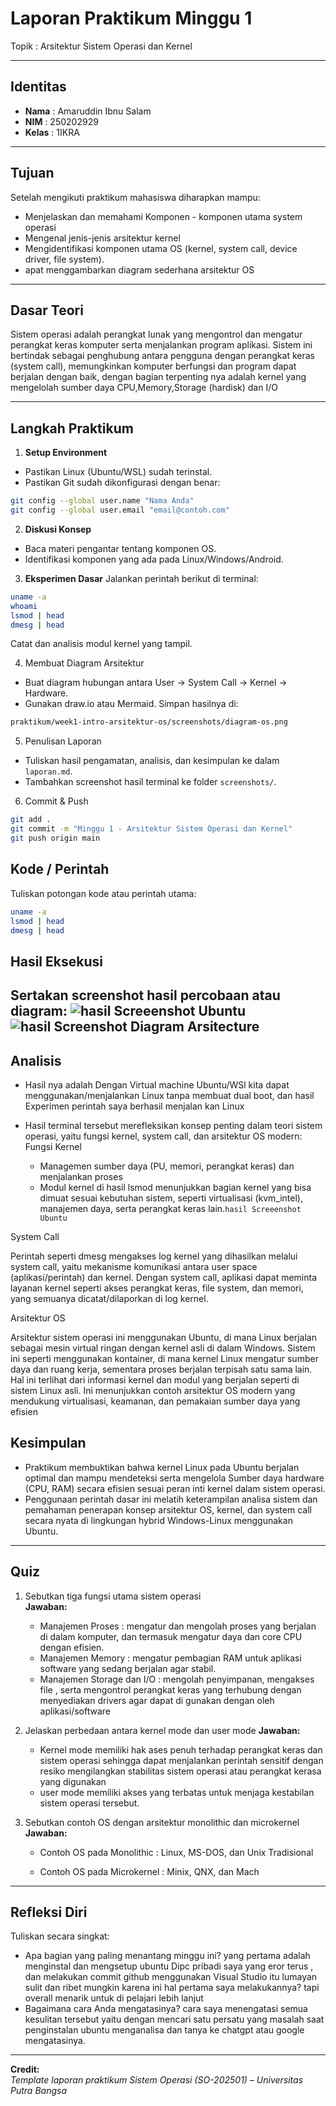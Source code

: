 
# Laporan Praktikum Minggu 1
Topik : Arsitektur Sistem Operasi dan Kernel

---

## Identitas
- **Nama**  : Amaruddin Ibnu Salam   
- **NIM**   : 250202929  
- **Kelas** : 1IKRA

---

## Tujuan
 Setelah mengikuti praktikum mahasiswa diharapkan mampu: 
- Menjelaskan dan memahami Komponen - komponen utama system operasi
- Mengenal jenis-jenis arsitektur kernel
- Mengidentifikasi komponen utama OS (kernel, system call, device driver, file system).
- apat menggambarkan diagram sederhana arsitektur OS 
---

## Dasar Teori
Sistem operasi adalah perangkat lunak yang mengontrol dan mengatur perangkat keras komputer serta menjalankan program aplikasi.
Sistem ini bertindak sebagai penghubung antara pengguna dengan perangkat keras  (system call), memungkinkan komputer berfungsi dan program dapat berjalan dengan baik, dengan bagian terpenting nya adalah kernel yang mengelolah sumber daya CPU,Memory,Storage (hardisk) dan I/O

---

## Langkah Praktikum
1. **Setup Environment**

- Pastikan Linux (Ubuntu/WSL) sudah terinstal.
- Pastikan Git sudah dikonfigurasi dengan benar:

```bash
git config --global user.name "Nama Anda"
git config --global user.email "email@contoh.com"
```
2. **Diskusi Konsep**

- Baca materi pengantar tentang komponen OS.
- Identifikasi komponen yang ada pada Linux/Windows/Android.

3. **Eksperimen Dasar** Jalankan perintah berikut di terminal:

```bash
uname -a
whoami
lsmod | head
dmesg | head
```

Catat dan analisis modul kernel yang tampil.

4. Membuat Diagram Arsitektur

- Buat diagram hubungan antara User → System Call → Kernel → Hardware.
- Gunakan draw.io atau Mermaid.
Simpan hasilnya di:

```bash
praktikum/week1-intro-arsitektur-os/screenshots/diagram-os.png
```
5. Penulisan Laporan

- Tuliskan hasil pengamatan, analisis, dan kesimpulan ke dalam `laporan.md`.
- Tambahkan screenshot hasil terminal ke folder `screenshots/`.
6. Commit & Push

```bash
git add .
git commit -m "Minggu 1 - Arsitektur Sistem Operasi dan Kernel"
git push origin main
```

## Kode / Perintah
Tuliskan potongan kode atau perintah utama:
```bash
uname -a
lsmod | head
dmesg | head
```

## Hasil Eksekusi
Sertakan screenshot hasil percobaan atau diagram:
    ![hasil Screeenshot Ubuntu](screenshots/Screenshot%20Terminal%20%202025-10-09%20221425.png)
    ![hasil Screenshot Diagram Arsitecture](<Diagram arsitektur OS.png>)
---

## Analisis

- Hasil nya adalah Dengan Virtual machine Ubuntu/WSl kita dapat menggunakan/menjalankan Linux tanpa membuat dual boot, dan hasil Experimen perintah saya berhasil menjalan kan Linux 
- Hasil terminal tersebut merefleksikan konsep penting dalam teori sistem operasi, yaitu fungsi kernel, system call, dan arsitektur OS modern:
Fungsi Kernel

   - Managemen sumber daya (PU, memori, perangkat keras) dan menjalankan proses
   - Modul kernel di hasil lsmod menunjukkan bagian kernel yang bisa dimuat sesuai kebutuhan sistem, seperti virtualisasi (kvm_intel), manajemen daya, serta perangkat keras lain.​​`hasil Screeenshot Ubuntu`

System Call

Perintah seperti dmesg mengakses log kernel yang dihasilkan melalui system call, yaitu mekanisme komunikasi antara user space (aplikasi/perintah) dan kernel. Dengan system call, aplikasi dapat meminta layanan kernel seperti akses perangkat keras, file system, dan memori, yang semuanya dicatat/dilaporkan di log kernel.

Arsitektur OS

Arsitektur sistem operasi ini menggunakan Ubuntu, di mana Linux berjalan sebagai mesin virtual ringan dengan kernel asli di dalam Windows. Sistem ini seperti menggunakan kontainer, di mana kernel Linux mengatur sumber daya dan ruang kerja, sementara proses berjalan terpisah satu sama lain. Hal ini terlihat dari informasi kernel dan modul yang berjalan seperti di sistem Linux asli. Ini menunjukkan contoh arsitektur OS modern yang mendukung virtualisasi, keamanan, dan pemakaian sumber daya yang efisien

## Kesimpulan
 - Praktikum membuktikan bahwa kernel Linux pada Ubuntu berjalan optimal dan mampu mendeteksi serta mengelola Sumber daya hardware (CPU, RAM) secara efisien sesuai peran inti kernel dalam sistem operasi.
 - Penggunaan perintah dasar ini melatih keterampilan analisa sistem dan pemahaman penerapan konsep arsitektur OS, kernel, dan system call secara nyata di lingkungan hybrid Windows-Linux menggunakan Ubuntu.


---

## Quiz
1. Sebutkan tiga fungsi utama sistem operasi  
   **Jawaban:**  
   - Manajemen Proses : mengatur dan mengolah proses yang berjalan di dalam komputer, dan termasuk mengatur daya dan core CPU dengan efisien. 
   - Manajemen Memory : mengatur pembagian RAM untuk aplikasi software yang sedang berjalan agar stabil.
   - Manajemen Storage dan I/O : mengolah penyimpanan, mengakses file , serta  mengontrol perangkat keras yang terhubung dengan menyediakan drivers agar dapat di gunakan dengan oleh aplikasi/software

2. Jelaskan perbedaan antara kernel mode dan user mode 
   **Jawaban:**  
   - Kernel mode memiliki hak ases penuh terhadap perangkat keras dan sistem operasi sehingga dapat menjalankan perintah sensitif dengan resiko mengilangkan stabilitas sistem operasi atau perangkat kerasa yang digunakan
   - user mode memiliki akses yang terbatas untuk menjaga kestabilan sistem operasi tersebut. 
3. Sebutkan contoh OS dengan arsitektur monolithic dan microkernel
   **Jawaban:**  
   - Contoh OS pada Monolithic : Linux, MS-DOS, dan Unix Tradisional

   - Contoh OS pada Microkernel : Minix, QNX, dan Mach

---

## Refleksi Diri
Tuliskan secara singkat:
- Apa bagian yang paling menantang minggu ini? 
yang pertama adalah menginstal dan mengsetup ubuntu Dipc pribadi saya yang eror terus , dan melakukan commit github menggunakan Visual Studio itu lumayan sulit dan ribet mungkin karena ini hal pertama saya melakukannya? tapi overall menarik untuk di pelajari lebih lanjut  
- Bagaimana cara Anda mengatasinya?
cara saya menengatasi semua kesulitan tersebut yaitu dengan mencari satu persatu yang masalah saat penginstalan ubuntu menganalisa dan tanya ke chatgpt atau google mengatasinya.

---

**Credit:**  
_Template laporan praktikum Sistem Operasi (SO-202501) – Universitas Putra Bangsa_
